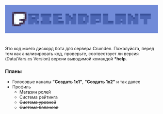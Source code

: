 ![Title](https://github.com/Avatcher/Friendplant/blob/main/assets/titles/01.png)

#
Это код моего дискорд бота для сервера Crumden. Пожалуйста, перед тем как анализировать код, проверьте, соотвествует ли версия (Data/Vars.cs Version) версии выводимой командой <b>*help</b>.

### Планы
- Голосовые каналы <b>"Создать 1х1"</b>, <b>"Создать 1х2"</b> и так далее
- Профиль
  - Магазин ролей
  - Система рейтинга
  + <s>Система уровней</s>
  + <s>Система балансов</s>
